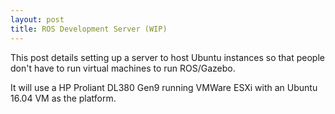 ```yaml
---
layout: post
title: ROS Development Server (WIP)
---
```


This post details setting up a server to host Ubuntu instances so that people
don't have to run virtual machines to run ROS/Gazebo.

It will use a HP Proliant DL380 Gen9 running VMWare ESXi with an Ubuntu 16.04 VM as the platform.
